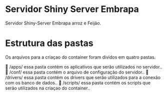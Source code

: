 # Servidor Shiny Server Embrapa

Servidor Shiny-Server Embrapa arroz e Feijão.

# Estrutura das pastas

Os arquivos para a criaçao do container foram dividos em quatro pastas.

:file_folder: /apps/ essa pasta contém os aplicativos que serão utilizados no servidor..
:file_folder: /conf/ essa pasta contém o arquivo de configuração do servidor..
:file_folder: /drivers/ essa pasta contém os drivers que serão utilizados para a conexão com os banco de dados..
:file_folder: /scripts/ essa pasta contém os scripts que serão utilizados na criaçao do container..